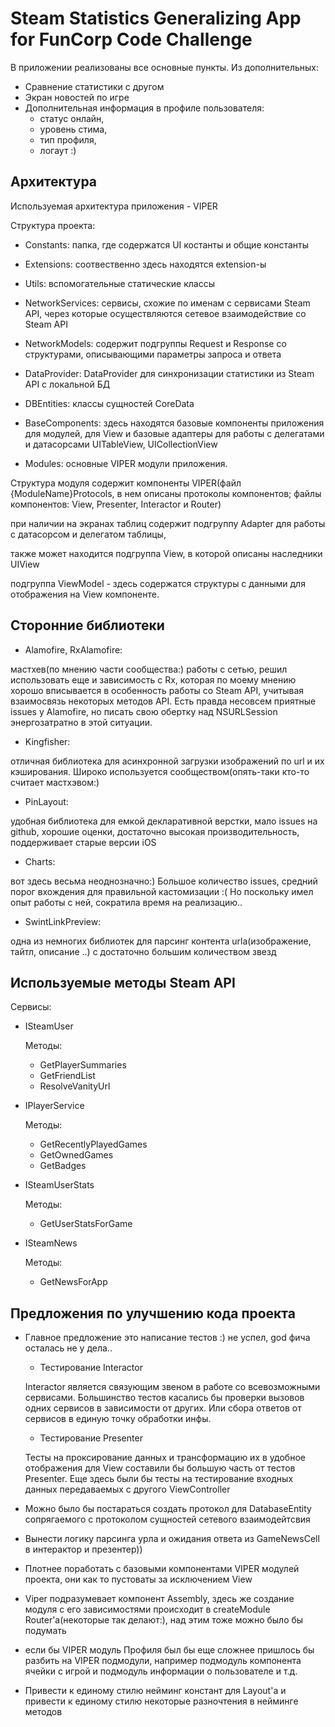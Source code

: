 # Steam Statistics Generalizing App for FunCorp Code Challenge

В приложении реализованы все основные пункты.
Из дополнительных:
- Сравнение статистики с другом
- Экран новостей по игре
- Дополнительная информация в профиле пользователя: 
  - статус онлайн, 
  - уровень стима,
  - тип профиля, 
  - логаут :)

## Архитектура

Используемая архитектура приложения - VIPER

Структура проекта:

- Constants: папка, где содержатся UI костанты и общие константы 
- Extensions: соотвественно здесь находятся extension-ы
- Utils: вспомогательные статические классы
- NetworkServices: сервисы, схожие по именам с сервисами Steam API, через которые осуществляются сетевое взаимодействие со Steam API
- NetworkModels: содержит подгруппы Request и Response со структурами, описывающими параметры запроса и ответа
- DataProvider: DataProvider для синхронизации статистики из Steam API c локальной БД
- DBEntities: классы сущностей CoreData
- BaseComponents: здесь находятся базовые компоненты приложения для модулей, для View и базовые адаптеры для работы с делегатами и датасорсами UITableView, UICollectionView

- Modules: основные VIPER модули приложения. 

Структура модуля содержит компоненты VIPER(файл {ModuleName}Protocols, в нем описаны протоколы компонентов; файлы компонентов: View, Presenter, Interactor и Router)

при наличии на экранах таблиц содержит подгруппу Adapter для работы с датасорсом и делегатом таблицы, 

также может находится подгруппа View, в которой описаны наследники UIView 

подгруппа ViewModel - здесь содержатся структуры с данными для отображения на View компоненте.


## Сторонние библиотеки

- Alamofire, RxAlamofire: 

мастхев(по мнению части сообщества:) работы с сетью, решил использовать еще и 
зависимость с Rx, которая по моему мнению хорошо вписывается в особенность работы со Steam API, учитывая взаимосвязь некоторых методов API. Есть правда несовсем приятные issues у Alamofire, но писать свою обертку над NSURLSession энергозатратно в этой ситуации.
- Kingfisher: 

отличная библиотека для асинхронной загрузки изображений по url и их кэширования. Широко используется сообществом(опять-таки кто-то считает мастхэвом:)
- PinLayout: 

удобная библиотека для емкой декларативной верстки, мало issues на github, хорошие оценки, достаточно высокая производительность, поддерживает старые версии iOS
- Charts: 

вот здесь весьма неоднозначно:) Большое количество issues, средний порог вхождения для правильной кастомизации :( Но поскольку имел опыт работы с ней, сократила время на реализацию..
- SwintLinkPreview: 

одна из немногих библиотек для парсинг контента urla(изображение, тайтл, описание ..) с достаточно большим количеством звезд

## Используемые методы Steam API

Сервисы:
- ISteamUser

  Методы:
  - GetPlayerSummaries
  - GetFriendList
  - ResolveVanityUrl
  
- IPlayerService

  Методы:
  - GetRecentlyPlayedGames
  - GetOwnedGames
  - GetBadges
  
- ISteamUserStats

  Методы:
  - GetUserStatsForGame
  
- ISteamNews

  Методы:
  - GetNewsForApp


## Предложения по улучшению кода проекта

 - Главное предложение это написание тестов :) не успел, god фича осталась не у дела..
 
    - Тестирование Interactor
    
    Interactor является связующим звеном в работе со всевозможными сервисами. 
    Большинство тестов касались бы проверки вызовов одних сервисов в зависимости от других. Или сбора ответов от сервисов в   единую точку обработки инфы.
    - Тестирование Presenter
    
   Тесты на проксирование данных и трансформацию их в удобное отображения для View составили бы большую часть от тестов Presenter. Еще здесь были бы тесты на тестирование входных данных передаваемых с другого ViewController
 
 - Можно было бы постараться создать протокол для DatabaseEntity сопрягаемого с протоколом сущностей сетевого взаимодейтсвия
 
 - Вынести логику парсинга урла и ожидания ответа из GameNewsCell в интерактор и презентер)) 
 
 - Плотнее поработать с базовыми компонентами VIPER модулей проекта, они как то пустоваты за исключением View
 
 - Viper подразумевает компонент Assembly, здесь же создание модуля с его зависимостями происходит в createModule Router'a(некоторые так делают:), над этим тоже можно было бы подумать
 
 - если бы VIPER модуль Профиля был бы еще сложнее пришлось бы разбить на VIPER подмодули, например подмодуль компонента ячейки с игрой и подмодуль информации о пользователе и т.д.
 
 - Привести к единому стилю нейминг констант для Layout'a и привести к единому стилю некоторые разночтения в нейминге методов
